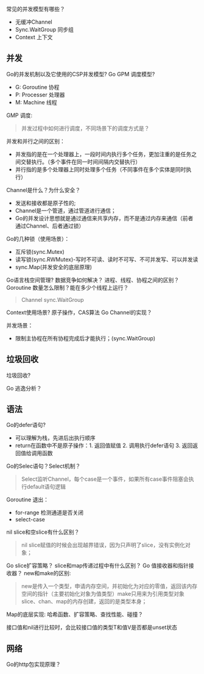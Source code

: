 常见的并发模型有哪些？
- 无缓冲Channel
- Sync.WaitGroup 同步组
- Context 上下文

## 并发

Go的并发机制以及它使用的CSP并发模型?
Go GPM 调度模型?
- G: Goroutine 协程
- P: Processer 处理器
- M: Machine 线程

GMP 调度:
> 并发过程中如何进行调度，不同场景下的调度方式是？

并发和并行之间的区别：
- 并发指的是在一个处理器上，一段时间内执行多个任务，更加注重的是任务之间交替执行。（多个事件在同一时间间隔内交替执行）
- 并行指的是多个处理器上同时处理多个任务（不同事件在多个实体是同时执行）

Channel是什么？为什么安全？
- 发送和接收都是原子性的;
- Channel是一个管道，通过管道进行通信；
- Go的并发设计思想就是通过通信来共享内存，而不是通过内存来通信（前者通过Channel、后者通过锁）

Go的几种锁（使用场景）：
- 互斥锁(sync.Mutex)
- 读写锁(sync.RWMutex)-写时不可读、读时不可写、不可并发写、可以并发读
- sync.Map(并发安全的底层原理)


Go语言栈空间管理?
数据竞争如何解决？
进程、线程、协程之间的区别？
Goroutine 数量怎么限制？能在多少个线程上运行？
> Channel sync.WaitGroup

Context使用场景?
原子操作，CAS算法
Go Channel的实现？


并发场景：
- 限制主协程在所有协程完成后才能执行；(sync.WaitGroup)


## 垃圾回收

垃圾回收?

Go 逃逸分析？

## 语法

Go的defer语句?
- 可以理解为栈，先进后出执行顺序
- return在函数中不是原子操作：1. 返回值赋值 2. 调用执行defer语句 3. 返回返回值给调用函数

Go的Selec语句？Select机制？
> Select监听Channel，每个case是一个事件，如果所有case事件阻塞会执行default语句逻辑

Goroutine 退出：
- for-range 检测通道是否关闭
- select-case

nil slice和空slice有什么区别？
> nil slice赋值的时候会出现越界错误，因为只声明了slice，没有实例化对象；

Go slice扩容策略？
slice和map传递过程中有什么区别？
Go 值接收器和指针接收器？
new和make的区别:
> new是传入一个类型，申请内存空间，并初始化为对应的零值，返回该内存空间的指针（主要初始化对象为值类型）make只用来为引用类型对象slice、chan、map的内存创建，返回的是类型本身；

Map的底层实现: 哈希函数、扩容策略、查找性能、碰撞？

接口值和nil进行比较时，会比较接口值的类型T和值V是否都是unset状态

## 网络

Go的http包实现原理？

